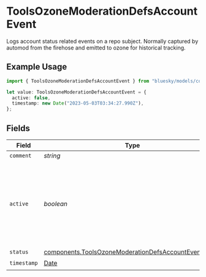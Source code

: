 # ToolsOzoneModerationDefsAccountEvent

Logs account status related events on a repo subject. Normally captured by automod from the firehose and emitted to ozone for historical tracking.

## Example Usage

```typescript
import { ToolsOzoneModerationDefsAccountEvent } from "bluesky/models/components";

let value: ToolsOzoneModerationDefsAccountEvent = {
  active: false,
  timestamp: new Date("2023-05-03T03:34:27.990Z"),
};
```

## Fields

| Field                                                                                                                          | Type                                                                                                                           | Required                                                                                                                       | Description                                                                                                                    |
| ------------------------------------------------------------------------------------------------------------------------------ | ------------------------------------------------------------------------------------------------------------------------------ | ------------------------------------------------------------------------------------------------------------------------------ | ------------------------------------------------------------------------------------------------------------------------------ |
| `comment`                                                                                                                      | *string*                                                                                                                       | :heavy_minus_sign:                                                                                                             | N/A                                                                                                                            |
| `active`                                                                                                                       | *boolean*                                                                                                                      | :heavy_check_mark:                                                                                                             | Indicates that the account has a repository which can be fetched from the host that emitted this event.                        |
| `status`                                                                                                                       | [components.ToolsOzoneModerationDefsAccountEventStatus](../../models/components/toolsozonemoderationdefsaccounteventstatus.md) | :heavy_minus_sign:                                                                                                             | N/A                                                                                                                            |
| `timestamp`                                                                                                                    | [Date](https://developer.mozilla.org/en-US/docs/Web/JavaScript/Reference/Global_Objects/Date)                                  | :heavy_check_mark:                                                                                                             | N/A                                                                                                                            |